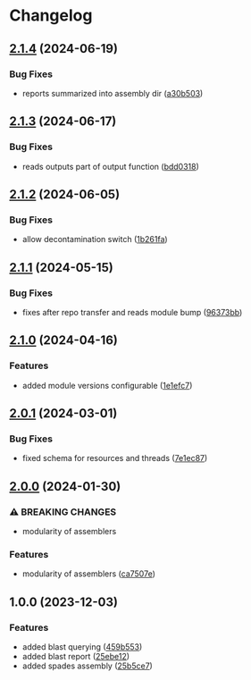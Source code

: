 # Changelog

## [2.1.4](https://github.com/cuspuk/workflow_assembly/compare/v2.1.3...v2.1.4) (2024-06-19)


### Bug Fixes

* reports summarized into assembly dir ([a30b503](https://github.com/cuspuk/workflow_assembly/commit/a30b5036a494573ffe57b6c787b4a0946457a473))

## [2.1.3](https://github.com/cuspuk/workflow_assembly/compare/v2.1.2...v2.1.3) (2024-06-17)


### Bug Fixes

* reads outputs part of output function ([bdd0318](https://github.com/cuspuk/workflow_assembly/commit/bdd031859c36aacd80102a0123242cdbe3f777be))

## [2.1.2](https://github.com/cuspuk/workflow_assembly/compare/v2.1.1...v2.1.2) (2024-06-05)


### Bug Fixes

* allow decontamination switch ([1b261fa](https://github.com/cuspuk/workflow_assembly/commit/1b261fa9c881e7a26b51d8617045e2982139e595))

## [2.1.1](https://github.com/cuspuk/workflow_assembly/compare/v2.1.0...v2.1.1) (2024-05-15)


### Bug Fixes

* fixes after repo transfer and reads module bump ([96373bb](https://github.com/cuspuk/workflow_assembly/commit/96373bb9d6f909aa0a52298c5df6e42b934ac53e))

## [2.1.0](https://github.com/xsitarcik/assembly/compare/v2.0.1...v2.1.0) (2024-04-16)


### Features

* added module versions configurable ([1e1efc7](https://github.com/xsitarcik/assembly/commit/1e1efc7cdd7b3c650717c0a07693f35d9cfacf4e))

## [2.0.1](https://github.com/xsitarcik/assembly/compare/v2.0.0...v2.0.1) (2024-03-01)


### Bug Fixes

* fixed schema for resources and threads ([7e1ec87](https://github.com/xsitarcik/assembly/commit/7e1ec87453f9c33a7fe7948f6b6b38c3b77904b6))

## [2.0.0](https://github.com/xsitarcik/assembly/compare/v1.0.0...v2.0.0) (2024-01-30)


### ⚠ BREAKING CHANGES

* modularity of assemblers

### Features

* modularity of assemblers ([ca7507e](https://github.com/xsitarcik/assembly/commit/ca7507eb7d4517b0adae679ce94a2ecece71d8d0))

## 1.0.0 (2023-12-03)


### Features

* added blast querying ([459b553](https://github.com/xsitarcik/assembly/commit/459b55358dba52763ea234581113a9c7b509c259))
* added blast report ([25ebe12](https://github.com/xsitarcik/assembly/commit/25ebe12f183a4b0b75b5810f0125a6e380477b67))
* added spades assembly ([25b5ce7](https://github.com/xsitarcik/assembly/commit/25b5ce7fd6a68dc3229ce83b60b9b1ad6470b474))
